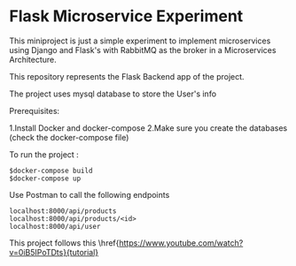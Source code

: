 # Flask Microservice Experiment

This miniproject is just a simple experiment to implement microservices using Django and Flask's with RabbitMQ as the broker in a Microservices Architecture.

This repository represents the Flask Backend app of the project.

The project uses mysql database to store the User's info

Prerequisites: 

1.Install Docker and docker-compose
2.Make sure you create the databases (check the docker-compose file)

To run the project :

    $docker-compose build
    $docker-compose up

Use Postman to call the following endpoints
    
    localhost:8000/api/products
    localhost:8000/api/products/<id>
    localhost:8000/api/user
    
This project follows this \href{https://www.youtube.com/watch?v=0iB5IPoTDts}{tutorial} 
